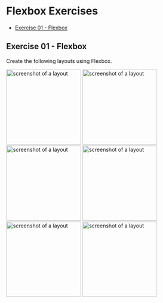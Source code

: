 # Flexbox Exercises

- [Exercise 01 - Flexbox](#ex1)

## <a id="ex01"></a> Exercise 01 - Flexbox

Create the following layouts using Flexbox.

<img src="../_assets/css-exercises/css-ex07-flexbox-01.png" height=200 alt="screenshot of a layout">
<img src="../_assets/css-exercises/css-ex07-flexbox-02.png" height=200 alt="screenshot of a layout">
<img src="../_assets/css-exercises/css-ex07-flexbox-03.png" height=200 alt="screenshot of a layout">
<img src="../_assets/css-exercises/css-ex07-flexbox-04.png" height=200 alt="screenshot of a layout">
<img src="../_assets/css-exercises/css-ex07-flexbox-05.png" height=200 alt="screenshot of a layout">
<img src="../_assets/css-exercises/css-ex07-flexbox-06.png" height=200 alt="screenshot of a layout">
 